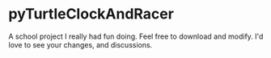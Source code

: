 # pyTurtleClockAndRacer
A school project I really had fun doing. Feel free to download and modify. I'd love to see your changes, and discussions.
